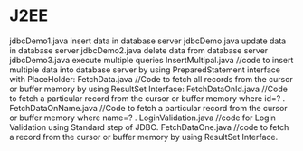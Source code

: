 # J2EE
jdbcDemo1.java  insert data in database server
jdbcDemo.java update data in database server
jdbcDemo2.java delete data from database server
jdbcDemo3.java  execute multiple queries
InsertMultipal.java //code to insert multiple data into database server by using PreparedStatement interface with PlaceHolder:
FetchData.java  //Code to fetch all records from the cursor or buffer memory by using ResultSet Interface:
FetchDataOnId.java  //Code to fetch a particular record from the cursor or buffer memory where id=? .
FetchDataOnName.java  //Code to fetch a particular record from the cursor or buffer memory where name=? .
LoginValidation.java //code for Login Validation using Standard step of JDBC.
FetchDataOne.java //code to fetch a record from the cursor or buffer memory by using ResultSet Interface.
